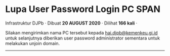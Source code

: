 Lupa User Password Login PC SPAN
================================

Infrastruktur DJPb · Dibuat **20 AUGUST 2020** · Dilihat **166 kali** ·

Silakan mengirimkan nama PC tersebut kepada hai.djpb@kemenkeu.gi.id untuk selanjutnya diberikan user password administrator sementara untuk melakukan unjoin domain.  

  
  
  

* * *